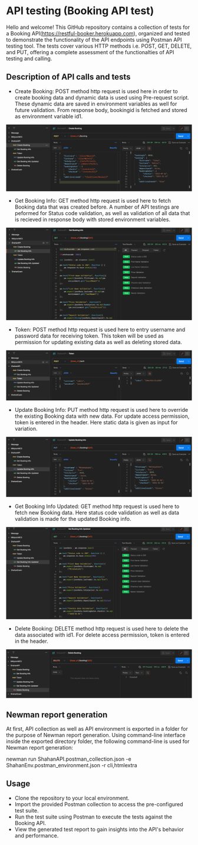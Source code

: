 
# API testing (Booking API test)

Hello and welcome! This GitHub repository contains a collection of tests for a Booking API(https://restful-booker.herokuapp.com), organized and tested to demonstrate the functionality of the API endpoints using Postman API testing tool. The tests cover various HTTP methods i.e. POST, GET, DELETE, and PUT, offering a complete assessment of the functionalties of API testing and calling.


## Description of API calls and tests

- Create Booking: POST method http request is used here in order to create booking data and dynamic data is used using Pre-request script. These dynamic data are saved in environment variables as well for future validation. From response body, bookingid is fetched and stored as environment variable id1.

![](Pictures/Create.PNG)
  
- Get Booking Info: GET method http request is used here to fetch Booking data that was created before. A number of API testings are peformed for Status code validation, as well as validation of all data that is recieved in response body with stored environment variables.

![](Pictures/Get.PNG)
  
- Token: POST method http request is used here to entry username and password data for receiving token. This token will be used as permission for updating existing data as well as deleting stored data.

![](Pictures/Token.PNG)
  
- Update Booking Info: PUT method http request is used here to override the existing Booking data with new data. For update access permission, token is entered in the header. Here static data is given as input for variation.

![](Pictures/Update.PNG)
  
- Get Booking Info Updated: GET method http request is used here to fetch new Booking data. Here status code validation as well as data validation is made for the updated Booking info.

![](Pictures/GetUpdate.PNG)
  
- Delete Booking: DELETE method http request is used here to delete the data associated with id1. For delete access permission, token is entered in the header.

![](Pictures/Delete.PNG)


## Newman report generation

At first, API collection as well as API environment is exported in a folder for the purpose of Newman report generation. Using command-line interface inside the exported directory folder, the following command-line is used for Newman report generation:

newman run ShahanAPI.postman_collection.json -e ShahanEnv.postman_environment.json -r cli,htmlextra 



## Usage

 - Clone the repository to your local environment.
 - Import the provided Postman collection to access the pre-configured test suite.
 - Run the test suite using Postman to execute the tests against the Booking API.
 - View the generated test report to gain insights into the API's behavior and performance.
